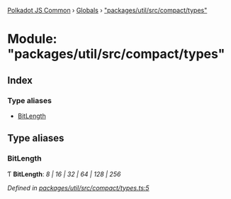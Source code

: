 [Polkadot JS Common](../README.md) › [Globals](../globals.md) › ["packages/util/src/compact/types"](_packages_util_src_compact_types_.md)

# Module: "packages/util/src/compact/types"

## Index

### Type aliases

* [BitLength](_packages_util_src_compact_types_.md#bitlength)

## Type aliases

###  BitLength

Ƭ **BitLength**: *8 | 16 | 32 | 64 | 128 | 256*

*Defined in [packages/util/src/compact/types.ts:5](https://github.com/polkadot-js/common/blob/08817d19/packages/util/src/compact/types.ts#L5)*

